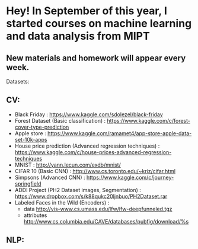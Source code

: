 # Hey! In September of this year, I started courses on machine learning and data analysis from MIPT

## New materials and homework will appear every week.

Datasets:

## CV:

- Black Friday : <https://www.kaggle.com/sdolezel/black-friday>
- Forest Dataset (Basic classification) : <https://www.kaggle.com/c/forest-cover-type-prediction>
- Apple store : <https://www.kaggle.com/ramamet4/app-store-apple-data-set-10k-apps>
- House price prediction (Advanced regression techniques) : <https://www.kaggle.com/c/house-prices-advanced-regression-techniques>
- MNIST : <http://yann.lecun.com/exdb/mnist/>
- CIFAR 10 (Basic CNN) : <http://www.cs.toronto.edu/~kriz/cifar.html>
- Simpsons (Advanced CNN) : <https://www.kaggle.com/c/journey-springfield>
- ADDI Project (PH2 Dataset images, Segmentation) : <https://www.dropbox.com/s/k88qukc20ljnbuo/PH2Dataset.rar>
- Labeled Faces in the Wild (Encoders) :
  - data <http://vis-www.cs.umass.edu/lfw/lfw-deepfunneled.tgz>
  - attributes <http://www.cs.columbia.edu/CAVE/databases/pubfig/download/%s>


## NLP:
